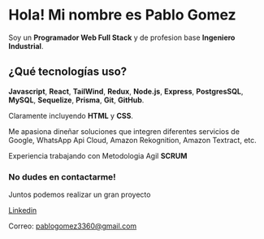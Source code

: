 # Hola! Mi nombre es Pablo Gomez

Soy un **Programador Web Full Stack** y de profesion base **Ingeniero Industrial**.

## ¿Qué tecnologías uso?

**Javascript**, **React**, **TailWind**, **Redux**, **Node.js**, **Express**, **PostgresSQL**, **MySQL**, **Sequelize**, **Prisma**, **Git**, **GitHub**.

Claramente incluyendo **HTML** y **CSS**.

Me apasiona dineñar soluciones que integren diferentes servicios de Google, WhatsApp Api Cloud, Amazon Rekognition, Amazon Textract, etc.

Experiencia trabajando con Metodologia Agil **SCRUM**

### No dudes en contactarme! 
Juntos podemos realizar un gran proyecto

[Linkedin](https://www.linkedin.com/in/pablogomez3360)

Correo: pablogomez3360@gmail.com

